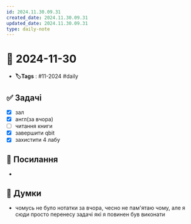 ```yaml
---
id: 2024.11.30.09.31
created_date: 2024.11.30.09.31
updated_date: 2024.11.30.09.31
type: daily-note
---
```


# 📅 2024-11-30
- **🏷️Tags** : #11-2024 #daily 
## ✅ Задачі
- [x]  зал
- [x] англ(за вчора)
- [ ] читання книги
- [x] завершити qbit
- [x] захистити 4 лабу
## 🔗 Посилання
- 
## 🧠 Думки
- чомусь не було нотатки за вчора, чесно не пам'ятаю чому, але я сюди просто перенесу задачі які я повинен був виконати